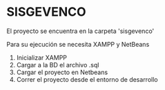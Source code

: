# SISGEVENCO

El proyecto se encuentra en la carpeta 'sisgevenco'

Para su ejecución se necesita XAMPP y NetBeans

  1. Inicializar XAMPP
  2. Cargar a la BD el archivo .sql
  3. Cargar el proyecto en Netbeans
  4. Correr el proyecto desde el entorno de desarrollo
